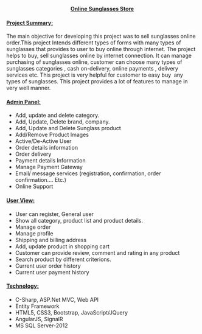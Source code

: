 <p align="center"><b><span style="text-decoration: underline;">Online Sunglasses Store</span></b></p>
<h4 class="h4"><span style="text-decoration: underline;">Project Summary:</span></h4>
<p>The main objective for developing this project was to sell sunglasses online order.This project Intends different types of forms with many types of sunglasses that provides to user to buy online through internet. The project helps to buy, sell sunglasses online by internet connection. It can manage purchasing of sunglasses online, customer can choose many types of sunglasses categories , cash on-delivery, online payments , delivery services etc. This project is very helpful for customer to easy buy&nbsp; any types of sunglasses. This project provides a lot of features to manage in very well manner.</p>
<h4 class="h4"><span style="text-decoration: underline;"><b>Admin Panel</b>:</span></h4>
<ul>
<li>Add, update and delete category.</li>
<li>Add, Update, Delete brand, company.</li>
<li>Add, Update and Delete Sunglass product</li>
<li>Add/Remove Product Images</li>
<li>Active/De-Active User</li>
<li>Order details information</li>
<li>Order delivery</li>
<li>Payment details Information</li>
<li>Manage Payment Gateway</li>
<li>Email/ message services (registration, confirmation, order confirmation&hellip;. Etc.)</li>
<li>Online Support</li>
</ul>
<h4 class="h4"><span style="text-decoration: underline;"><b><b>User View</b></b>:</span></h4>
<ul>
<li>User can register, General user</li>
<li>Show all category, product list and product details.</li>
<li>Manage order</li>
<li>Manage profile</li>
<li>Shipping and billing address</li>
<li>Add, update product in shopping cart</li>
<li>Customer can provide review, comment and rating in any product</li>
<li>Search product by different criterions.&nbsp;</li>
<li>Current user order history</li>
<li>Current user payment history</li>
</ul>
<h4 class="h4"><span style="text-decoration: underline;"><b><b><b><b>Technology</b></b></b></b>:</span></h4>
<ul>
<li>C-Sharp, ASP.Net MVC, Web API</li>
<li>Entity Framework</li>
<li>HTML5, CSS3, Bootstrap, JavaScript/JQuery</li>
<li>AngularJS, SignalR</li>
<li>MS SQL Server-2012&nbsp;</li>
</ul>
